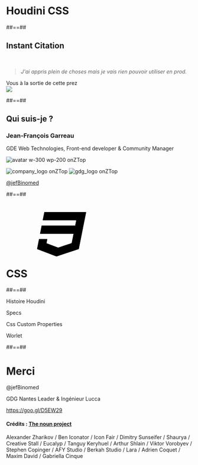 <!-- .slide: class="transition text-white" -->

<h1>
    Houdini CSS
</h1>



##==##

<!-- .slide: class="cadre" -->

## Instant Citation

<br>

<blockquote>
<cite>
  J'ai appris plein de choses mais je vais rien pouvoir utiliser en prod.
</cite>
</blockquote>

<div class="citation-author">Vous à la sortie de cette prez</div>
<img src="./assets/images/NOTSUREIF.png" class="citation-img"></img>

##==##

<!-- .slide: class="who-am-i" -->

## Qui suis-je ?

### Jean-François Garreau

<!-- .element: class="descjf" -->
GDE Web Technologies,  Front-end developer & Community Manager

![avatar w-300 wp-200 onZTop](assets/images/jf.png)


![company_logo onZTop](assets/images/lucca_logo.png)
![gdg_logo onZTop](assets/images/GDG-Logo-carre.png)

<!-- .element: class="twitter" -->
[@jefBinomed](https://twitter.com/jefBinomed)



##==##

<!-- .slide: class="transition text-white transparent" -->


<h1>
    <svg class="h-150 color-orange">
        <use xlink:href="#css" />
    </svg><br>CSS
</h1>


##==##

Histoire Houdini

Specs

Css Custom Properties

Worlet


##==##

<!-- .slide: class="transition" -->

# Merci

<p>@jefBinomed</p>

<p>GDG Nantes Leader & Ingénieur Lucca</p>

https://goo.gl/D5EW29

<div class="credits">
    <h4 >Crédits : <a href="https://thenounproject.com/" target="_blank">The noun project</a></h4>
    <p>Alexander Zharikov / Ben Iconator / Icon Fair / Dimitry Sunseifer / Shaurya / Creative Stall / Eucalyp / Tanguy Keryhuel / Arthur Shlain / Viktor Vorobyev / Stephen Copinger / AFY Studio / Berkah Studio / Lara / Adrien Coquet / Maxim David / Gabriella Cinque</p>
</div>


<div style="display:none">
    <!--css-->
    <svg id="css" xmlns="http://www.w3.org/2000/svg" xmlns:xlink="http://www.w3.org/1999/xlink" version="1.1" x="0px" y="0px" viewBox="0 0 639.791 722.79375" enable-background="new 0 0 639.791 578.235" xml:space="preserve"><g><path  d="M73.647,107.372c146.098,0,291.501,0,437.302,0c-4.601,23.353-9.092,46.146-13.646,69.259   c-146.09,0-291.685,0-437.566,0c-7.079,35.891-14.086,71.42-21.224,107.606c146.125,0,291.535,0,437.316,0   c-8.041,40.251-15.933,79.916-24.01,119.543c-0.3,1.47-2.174,3.246-3.691,3.752c-56.531,18.85-113.099,37.586-169.701,56.222   c-1.868,0.615-4.352,0.615-6.177-0.077c-48.869-18.547-97.681-37.242-146.539-55.819c-2.575-0.979-3.225-2.167-2.641-4.799   c1.55-6.987,2.855-14.029,4.231-21.054c1.838-9.384,3.652-18.772,5.468-28.116c-0.902-0.24-1.221-0.398-1.539-0.398   c-34.163-0.03-68.327-0.007-102.49-0.132c-3.336-0.012-3.622,1.804-4.107,4.279c-4.162,21.238-8.443,42.453-12.652,63.683   C7.976,441.536,4.013,461.76,0,482.139c1.46,0.655,2.63,1.249,3.848,1.715c81.773,31.304,163.543,62.615,245.364,93.794   c2.088,0.796,4.943,0.756,7.09,0.046c94.503-31.262,188.961-62.662,283.463-93.929c2.948-0.975,4.32-2.372,4.904-5.326   c9.295-47.034,18.653-94.055,28.019-141.075c20.554-103.187,41.123-206.371,61.677-309.557c1.834-9.208,3.598-18.43,5.426-27.806   C457.856,0,276.597,0,95.125,0C87.994,35.648,80.915,71.04,73.647,107.372z"/><path d="M73.647,107.372C80.915,71.04,87.994,35.648,95.125,0c181.472,0,362.73,0,544.665,0   c-1.828,9.376-3.591,18.598-5.426,27.806c-20.553,103.187-41.123,206.371-61.677,309.557   c-9.366,47.02-18.724,94.041-28.019,141.075c-0.584,2.954-1.956,4.351-4.904,5.326c-94.502,31.267-188.96,62.667-283.463,93.929   c-2.147,0.71-5.002,0.75-7.09-0.046c-81.821-31.179-163.591-62.49-245.364-93.794c-1.218-0.466-2.387-1.06-3.848-1.715   c4.013-20.379,7.976-40.603,11.983-60.818c4.208-21.229,8.49-42.444,12.652-63.683c0.485-2.475,0.771-4.291,4.107-4.279   c34.163,0.125,68.327,0.102,102.49,0.132c0.318,0,0.637,0.159,1.539,0.398c-1.816,9.344-3.629,18.732-5.468,28.116   c-1.376,7.025-2.681,14.067-4.231,21.054c-0.584,2.632,0.066,3.82,2.641,4.799c48.857,18.578,97.67,37.273,146.539,55.819   c1.825,0.693,4.309,0.692,6.177,0.077c56.602-18.636,113.171-37.372,169.701-56.222c1.517-0.506,3.391-2.281,3.691-3.752   c8.076-39.627,15.968-79.292,24.01-119.543c-145.781,0-291.191,0-437.316,0c7.137-36.186,14.145-71.715,21.224-107.606   c145.881,0,291.476,0,437.566,0c4.554-23.113,9.045-45.906,13.646-69.259C365.148,107.372,219.745,107.372,73.647,107.372z"/></g></svg>
    <!--magic-->
    <svg id="magic" xmlns="http://www.w3.org/2000/svg" xmlns:xlink="http://www.w3.org/1999/xlink" viewBox="0 0 100 125" version="1.1" x="0px" y="0px"><g stroke="none" stroke-width="1"  fill-rule="evenodd"><path d="M39.9318417,35.594191 C39.9946443,34.9364883 40.5847134,34.4533908 41.2451767,34.4533908 C42.2272449,34.4533908 43.0236656,33.6576602 43.0236656,32.675592 L43.0236656,32.621071 C43.0236656,31.8812417 43.6585938,31.2897923 44.412916,31.3615668 C45.0706187,31.4243695 45.5537162,32.0144386 45.5537162,32.6749019 L45.5537162,32.675592 C45.5537162,33.6576602 46.3494468,34.4533908 47.331515,34.4533908 C47.9926684,34.4533908 48.5820474,34.9364883 48.6448501,35.594191 C48.7173147,36.3485133 48.1258653,36.9834414 47.386036,36.9834414 L47.331515,36.9834414 C46.3494468,36.9834414 45.5537162,37.7798621 45.5537162,38.7619303 L45.5537162,38.8157612 C45.5537162,39.5555905 44.9187881,40.1470399 44.1644659,40.0745752 C43.5067631,40.0117726 43.0236656,39.4223936 43.0236656,38.7619303 C43.0236656,37.7798621 42.2272449,36.9834414 41.2451767,36.9834414 L41.1906557,36.9834414 C40.4515165,36.9834414 39.8600672,36.3485133 39.9318417,35.594191 L39.9318417,35.594191 Z M47.4978386,6.71393255 C47.5226836,6.44753879 47.7614718,6.25222937 48.0285557,6.25222937 C48.4253858,6.25222937 48.7476808,5.93062447 48.7476808,5.53379438 L48.7476808,5.51170992 C48.7476808,5.21218948 49.0044126,4.97340128 49.3094542,5.00238713 C49.5751578,5.02792229 49.7704672,5.26602034 49.7704672,5.53310424 L49.7704672,5.53379438 C49.7704672,5.93062447 50.0927623,6.25222937 50.4895924,6.25222937 C50.7566763,6.25222937 50.9954645,6.44753879 51.0203095,6.71393255 C51.0499855,7.01897411 50.8105071,7.27501578 50.5116768,7.27501578 L50.4895924,7.27501578 C50.0927623,7.27501578 49.7704672,7.59731083 49.7704672,7.99414092 L49.7704672,8.01622537 C49.7704672,8.31574582 49.5137354,8.55453401 49.2086939,8.52554816 C48.9429902,8.50001301 48.7476808,8.26122482 48.7476808,7.99414092 C48.7476808,7.59731083 48.4253858,7.27501578 48.0285557,7.27501578 L48.0064712,7.27501578 C47.7076409,7.27501578 47.4681626,7.01897411 47.4978386,6.71393255 L47.4978386,6.71393255 Z M57.088014,38.6128602 C57.112859,38.3471566 57.3516472,38.1518472 57.6187311,38.1518472 C58.0155612,38.1518472 58.3378563,37.8295521 58.3378563,37.4327221 L58.3378563,37.4106376 C58.3378563,37.1118073 58.5945881,36.872329 58.8996296,36.9013148 C59.1653333,36.92685 59.3606427,37.1656382 59.3606427,37.4327221 L59.3606427,37.4327221 C59.3606427,37.8295521 59.6829377,38.1518472 60.0797678,38.1518472 C60.3468517,38.1518472 60.5856399,38.3471566 60.6104849,38.6128602 C60.6401609,38.9179018 60.4006826,39.1746336 60.1018523,39.1746336 L60.0797678,39.1746336 C59.6829377,39.1746336 59.3606427,39.4962385 59.3606427,39.8937587 L59.3606427,39.9151531 C59.3606427,40.2146735 59.1039109,40.4534617 58.7988693,40.4244758 C58.5331657,40.3989407 58.3378563,40.1608426 58.3378563,39.8937587 C58.3378563,39.4962385 58.0155612,39.1746336 57.6187311,39.1746336 L57.5966467,39.1746336 C57.2978164,39.1746336 57.0590282,38.9179018 57.088014,38.6128602 L57.088014,38.6128602 Z M30.7605808,42.1408522 C30.7861159,41.8751486 31.0249041,41.6791491 31.291988,41.6791491 C31.6888181,41.6791491 32.0111131,41.3575441 32.0111131,40.9607141 L32.0111131,40.9386296 C32.0111131,40.6391092 32.2678449,40.400321 32.5728865,40.4293068 C32.8385901,40.454842 33.0338995,40.69294 33.0338995,40.9600239 L33.0338995,40.9607141 C33.0338995,41.3575441 33.3555045,41.6791491 33.7530247,41.6791491 C34.0201086,41.6791491 34.2582066,41.8751486 34.2837418,42.1408522 C34.3127276,42.4458938 34.0739394,42.7019355 33.7751091,42.7019355 L33.7530247,42.7019355 C33.3555045,42.7019355 33.0338995,43.0242305 33.0338995,43.4217507 L33.0338995,43.4431451 C33.0338995,43.7426655 32.7771677,43.9814537 32.4721262,43.9524678 C32.2064225,43.9269327 32.0111131,43.6888346 32.0111131,43.4217507 C32.0111131,43.0242305 31.6888181,42.7019355 31.291988,42.7019355 L31.2699035,42.7019355 C30.9710732,42.7019355 30.7315949,42.4458938 30.7605808,42.1408522 L30.7605808,42.1408522 Z M64.921785,26.2628178 C65.2620237,25.9225791 65.2620237,25.3711579 64.921785,25.0302291 L64.3896876,24.4988218 C64.1550403,24.2641745 64.1550403,23.8832176 64.3896876,23.6492604 C64.624335,23.414613 65.0052919,23.414613 65.2392491,23.6492604 L65.7713465,24.1806676 C66.1115851,24.5209063 66.6630064,24.5209063 67.0039352,24.1806676 L67.5353425,23.6492604 C67.7699898,23.414613 68.1509467,23.414613 68.3849039,23.6492604 C68.6195513,23.8832176 68.6195513,24.2641745 68.3849039,24.4988218 L67.8534967,25.0302291 C67.513258,25.3711579 67.513258,25.9225791 67.8534967,26.2628178 L68.3849039,26.7949152 C68.6195513,27.0288724 68.6195513,27.4098293 68.3849039,27.6444766 C68.1509467,27.879124 67.7699898,27.879124 67.5353425,27.6444766 L67.0039352,27.1123793 C66.6630064,26.7721406 66.1115851,26.7721406 65.7713465,27.1123793 L65.2392491,27.6444766 C65.0052919,27.879124 64.624335,27.879124 64.3896876,27.6444766 C64.1550403,27.4098293 64.1550403,27.0288724 64.3896876,26.7949152 L64.921785,26.2628178 Z M34.9676698,21.7713914 C35.0028669,21.5546876 35.206458,21.4056176 35.4252322,21.4056176 L36.1070898,21.4056176 C36.3741737,21.4056176 36.5908774,21.1889138 36.5908774,20.9218299 L36.5908774,20.2165076 C36.5908774,19.9494237 36.8289754,19.7375509 37.1050312,19.78241 C37.3210448,19.8176071 37.470805,20.020508 37.470805,20.2399723 L37.470805,20.9218299 C37.470805,21.1889138 37.6875087,21.4056176 37.9545926,21.4056176 L38.6364502,21.4056176 C38.8552244,21.4056176 39.0588155,21.5546876 39.0940126,21.7713914 C39.1388716,22.0474471 38.9269989,22.2855451 38.659915,22.2855451 L37.9545926,22.2855451 C37.6875087,22.2855451 37.470805,22.5022489 37.470805,22.7693328 L37.470805,23.4746551 C37.470805,23.741739 37.2327069,23.9529216 36.9566512,23.9080626 C36.7406376,23.8735556 36.5908774,23.6699645 36.5908774,23.4505002 L36.5908774,22.7693328 C36.5908774,22.5022489 36.3741737,22.2855451 36.1070898,22.2855451 L35.4017674,22.2855451 C35.1346835,22.2855451 34.9228108,22.0474471 34.9676698,21.7713914 L34.9676698,21.7713914 Z M51.3046469,21.6319832 L51.3329426,21.6036875 C51.7249417,21.2116884 52.3743627,21.234463 52.7353056,21.6720113 C53.0506992,22.0536583 52.9941078,22.6223331 52.6448973,22.9722337 C52.1238422,23.4925987 52.1238422,24.3359489 52.6448973,24.856314 C52.9941078,25.2062146 53.0506992,25.7748893 52.7353056,26.1565364 C52.3743627,26.5940847 51.7249417,26.6175494 51.3329426,26.2248601 L51.3046469,26.1965644 C50.7842818,25.6761994 49.9409316,25.6761994 49.4205666,26.1965644 L49.3915808,26.2248601 C48.9995817,26.6175494 48.3501606,26.5940847 47.9885276,26.1565364 C47.6738241,25.7748893 47.7304155,25.2062146 48.0803161,24.856314 C48.599991,24.3359489 48.599991,23.4925987 48.0803161,22.9722337 L48.0513303,22.9432479 C47.6600213,22.5519389 47.6821058,21.9018277 48.1203442,21.5408849 C48.5019912,21.2254912 49.070666,21.2827728 49.4198765,21.6319832 L49.4205666,21.6319832 C49.9409316,22.1523483 50.7842818,22.1523483 51.3046469,21.6319832 L51.3046469,21.6319832 Z M35.1250216,51.5039719 C35.1250216,50.9325365 35.5887952,50.4687629 36.1602305,50.4687629 C36.7130321,50.4687629 37.1643831,50.9014803 37.1940591,51.4466903 C37.3100025,51.6447603 37.6681848,51.8773372 38.243761,52.1175057 C39.8717995,51.1416487 44.3259585,50.4404672 49.5792987,50.4404672 C55.0962721,50.4404672 59.7319376,51.2134232 61.1384415,52.2658856 C61.9417636,51.9746468 62.4359033,51.6847883 62.5753114,51.4466903 C62.6049874,50.9014803 63.0563385,50.4687629 63.6091401,50.4687629 C64.1805754,50.4687629 64.644349,50.9325365 64.644349,51.5039719 C64.644349,55.721413 50.4875219,55.7697227 49.8850304,55.7697227 C49.2825388,55.7697227 35.1250216,55.721413 35.1250216,51.5039719 L35.1250216,51.5039719 Z M33.5225182,89.3774353 L35.9076395,66.4047691 C37.4059319,66.7077402 39.0236184,66.9603312 40.7434454,67.1549505 C43.5461011,67.4737948 46.5192211,67.6352874 49.5799888,67.6352874 C54.5137945,67.6352874 59.3061217,67.1970489 63.2509578,66.4013184 L65.6367693,89.3774353 C65.5242766,90.6058832 59.8658246,92.9295822 49.5799888,92.9295822 C39.2934628,92.9295822 33.6350109,90.6058832 33.5225182,89.3774353 L33.5225182,89.3774353 Z M28.0704178,52.9850107 C28.0704178,50.5246642 36.2533993,47.0932917 49.5799888,47.0932917 C62.9058882,47.0932917 71.0888696,50.5246642 71.0888696,52.9850107 C71.0888696,55.4446671 62.9058882,58.8760396 49.5799888,58.8760396 C36.2533993,58.8760396 28.0704178,55.4446671 28.0704178,52.9850107 L28.0704178,52.9850107 Z M67.7092576,89.3401678 L64.584997,59.2052361 C69.6278448,57.8656757 73.1592875,55.7717932 73.1592875,52.9850107 C73.1592875,47.8137971 61.0100756,45.0228739 49.5799888,45.0228739 C38.1485218,45.0228739 26,47.8137971 26,52.9850107 C26,55.7717932 29.5307526,57.8656757 34.5736003,59.2052361 L31.455551,89.2338863 L31.4500299,89.3401678 C31.4500299,93.2291026 40.8476565,95 49.5799888,95 C58.311631,95 67.7092576,93.2291026 67.7092576,89.3401678 L67.7092576,89.3401678 Z"/></g></svg>
    <!-- html imports -->
    <svg id="html-imports" xmlns="http://www.w3.org/2000/svg" viewBox="0 0 47.333 40.667">
        <path d="M12.095 15.312h4.678l5.026 5.015-5.026 5.028h-5.166l4.774-5.036zM12.377 8.147v6.054h3.817v-2.302h15.781v16.89h-15.848v-2.059h-3.75v5.789h23.349v-24.372h-23.349"/>
    </svg>
    <!-- cutom elements -->
    <svg id="custom-elements" xmlns="http://www.w3.org/2000/svg" viewBox="0 0 47.333 40.667">
        <path d="M17.31 28.024l-12.055-5.857v-3.681l12.055-5.856v4.406l-7.78 3.303 7.78 3.305v4.38zM24.122 10.931h3.56l-4.567 18.805h-3.535l4.542-18.805zM30.023 23.644l7.781-3.305-7.781-3.304v-4.405l12.055 5.856v3.681l-12.055 5.856v-4.379z"/>
    </svg>
    <!-- shadow dom -->
    <svg id="shadow-dom" xmlns="http://www.w3.org/2000/svg" viewBox="0 0 47.333 40.667">
        <path d="M36.781 26.465l-7.065-1.819 3.317-5.246h-4.494v-2.569h4.494l-5.137-4.282-.855-5.566-3.374.642-3.372-.642-.857 5.566-5.138 4.282h4.496v2.569h-4.496l3.32 5.246-7.066 1.819-3.319 7.219h32.864z"/>
    </svg>
    <!-- webcomponents -->
    <svg id="webcomponents_logo" xmlns="http://www.w3.org/2000/svg" viewBox="0 0 47.333 40.667">
        <path d="M40.331 16.802l.961 3.307-7.361 2.08s0 4.427-3.572 6.186c-3.572 1.761-6.347.269-6.347.269l-.445-1.279 5.3-1.441 1.174-4.535-3.416-3.358-4.906 1.484-.426-1.165s2.293-5.067 9.067-2.187c0 0 2.135 1.333 2.613 2.506l7.358-1.867zM41.292 16.553l1.173-.337.944 3.379-1.229.37zM41.706 16.405l.759-.189.944 3.379-1.229.37-.32-1.13.49-.191zM39.518 17.01l.812-.207.961 3.307-7.361 2.08s-.078 3.864-2.639 5.612c-2.559 1.748-5.441 1.694-7.28.844l-.205-.591s5.007 1.177 7.485-2.585c1.494-2.48 1.467-4.266 1.467-4.266l7.389-1.999-.629-2.195zM21.29 18.349l4.322-1.254 1.012.935-4.908 1.484zM6.058 20.695l.868 3.333 7.386-1.978s2.267 3.802 6.238 3.485c3.972-.317 5.589-3.016 5.589-3.016l-.273-1.33-5.288 1.476-3.328-3.295 1.214-4.635 4.975-1.233-.23-1.22s-4.562-3.181-8.909 2.76c0 0-1.15 2.238-.962 3.492l-7.28 2.161zM5.105 20.972l-1.18.311.917 3.384 1.246-.308zM4.674 21.055l-.749.228.917 3.384 1.246-.308-.301-1.137-.521.085zM6.863 20.457l-.805.238.868 3.333 7.386-1.978s2.047 3.276 5.142 3.468c3.093.192 5.541-1.325 6.685-3l-.123-.613s-3.701 3.572-7.755 1.611c-2.553-1.367-3.442-2.917-3.442-2.917l-7.373 2.062-.583-2.204zM23.21 12.281l-4.353 1.134-.393 1.319 4.976-1.233z"/>
    </svg>
    <!-- browser -->
    <svg id="browser" xmlns="http://www.w3.org/2000/svg" xmlns:xlink="http://www.w3.org/1999/xlink" version="1.1" x="0px" y="0px" viewBox="0 0 512 640" enable-background="new 0 0 512 512" xml:space="preserve"><g><path d="M2,2v65.5v16.4v262.2h82.4C88.7,437.2,163.9,510,256,510s167.3-72.8,171.6-163.9H510V83.9V67.5V2H2z M256,493.6   c-21.7,0-44.6-29.5-56.7-78.2c17.7,2.9,36.7,4.5,56.7,4.5s39-1.6,56.7-4.5C300.6,464.1,277.7,493.6,256,493.6z M256,403.5   c-22,0-42.2-1.9-60.3-5.2c-3.3-18.1-5.2-38.3-5.2-60.3s1.9-42.2,5.2-60.3c18.1-3.3,38.3-5.2,60.3-5.2s42.2,1.9,60.3,5.2   c3.3,18.1,5.2,38.3,5.2,60.3s-1.9,42.2-5.2,60.3C298.2,401.5,278,403.5,256,403.5z M178.5,394.6c-48.7-12.1-78.2-34.9-78.2-56.7   c0-21.7,29.5-44.6,78.2-56.7c-2.9,17.7-4.5,36.7-4.5,56.7C174.1,357.9,175.7,376.9,178.5,394.6z M333.5,281.2   c48.7,12.1,78.2,34.9,78.2,56.7c0,21.7-29.5,44.6-78.2,56.7c2.9-17.7,4.5-36.7,4.5-56.7C337.9,318,336.3,298.9,333.5,281.2z    M330.1,263.8c-7.2-32.3-18.9-58.8-33.6-76c53.3,14.4,95.2,56.3,109.6,109.6C388.9,282.7,362.4,271,330.1,263.8z M312.7,260.5   C295,257.6,276,256,256,256s-39,1.6-56.7,4.5c12.1-48.7,34.9-78.2,56.7-78.2S300.6,211.8,312.7,260.5z M181.9,263.8   c-32.3,7.2-58.8,18.9-76,33.6c14.4-53.3,56.3-95.2,109.6-109.6C200.8,205,189.1,231.5,181.9,263.8z M105.9,378.4   c17.2,14.7,43.8,26.4,76,33.6c7.2,32.3,18.9,58.8,33.6,76C162.2,473.7,120.3,431.7,105.9,378.4z M296.5,488.1   c14.7-17.2,26.4-43.8,33.6-76c32.3-7.2,58.8-18.9,76-33.6C391.7,431.7,349.8,473.7,296.5,488.1z M493.6,329.7h-66   c-4.3-91.1-79.5-163.9-171.6-163.9S88.7,238.7,84.4,329.7h-66V83.9h475.2V329.7z M18.4,67.5V18.4h475.2v49.2H18.4z"/><rect x="34.8" y="34.8" width="16.4" height="16.4"/><rect x="67.5" y="34.8" width="16.4" height="16.4"/><rect x="100.3" y="34.8" width="16.4" height="16.4"/><rect x="288.8" y="34.8" width="188.5" height="16.4"/></g></svg>
   <!-- template 2 -->
    <svg xmlns:dc="http://purl.org/dc/elements/1.1/" xmlns:cc="http://creativecommons.org/ns#" xmlns:rdf="http://www.w3.org/1999/02/22-rdf-syntax-ns#" xmlns:svg="http://www.w3.org/2000/svg" xmlns="http://www.w3.org/2000/svg" id="template_2" xml:space="preserve" enable-background="new 0 0 100 100" viewBox="0 0 100 125" y="0px" x="0px" version="1.1">
    <metadata id="metadata4956"><rdf:RDF><cc:Work rdf:about=""><dc:format>image/svg+xml</dc:format><dc:type rdf:resource="http://purl.org/dc/dcmitype/StillImage"  /><dc:title></dc:title></cc:Work></rdf:RDF></metadata><defs id="defs4954" /><g transform="translate(-135.07109,1.1848341)" id="g4800"><g id="g4760"><path id="path4758" d="m 211.229,4.937 c 10.265,0 18.616,8.351 18.616,18.616 v 52.894 c 0,10.265 -8.351,18.616 -18.616,18.616 h -52.894 c -10.265,0 -18.616,-8.351 -18.616,-18.616 V 23.553 c 0,-10.265 8.351,-18.616 18.616,-18.616 h 52.894 m 0,-3 h -52.894 c -11.938,0 -21.616,9.678 -21.616,21.616 v 52.894 c 0,11.938 9.678,21.616 21.616,21.616 h 52.894 c 11.938,0 21.616,-9.678 21.616,-21.616 V 23.553 c 0,-11.938 -9.678,-21.616 -21.616,-21.616 z" /></g><line style="fill:none;stroke-width:0.25;stroke-miterlimit:10" id="line4762" y2="1.25" x2="233.532" y1="98.75" x1="136.032" stroke-miterlimit="10" /><line style="fill:none;stroke-width:0.25;stroke-miterlimit:10" id="line4764" y2="98.75" x2="233.532" y1="1.25" x1="136.032" stroke-miterlimit="10" /><g id="g4772"><line style="fill:none;stroke-width:0.25;stroke-miterlimit:10" id="line4766" y2="67.75" x2="231.923" y1="67.75" x1="137.64101" stroke-miterlimit="10" /><line style="fill:none;stroke-width:0.25;stroke-miterlimit:10" id="line4768" y2="50" x2="231.923" y1="50" x1="137.64101" stroke-miterlimit="10" /><line style="fill:none;stroke-width:0.25;stroke-miterlimit:10" id="line4770" y2="32.25" x2="231.923" y1="32.25" x1="137.64101" stroke-miterlimit="10" /></g><g id="g4780"><line style="fill:none;stroke-width:0.25;stroke-miterlimit:10" id="line4774" y2="2.859" x2="202.532" y1="97.140999" x1="202.532" stroke-miterlimit="10" /><line style="fill:none;stroke-width:0.25;stroke-miterlimit:10" id="line4776" y2="2.859" x2="184.782" y1="97.140999" x1="184.782" stroke-miterlimit="10" /><line style="fill:none;stroke-width:0.25;stroke-miterlimit:10" id="line4778" y2="2.859" x2="167.032" y1="97.140999" x1="167.032" stroke-miterlimit="10" /></g><g id="g4786"><line style="fill:none;stroke-width:0.25;stroke-miterlimit:10" id="line4782" y2="1.937" x2="226.532" y1="98.063004" x1="226.532" stroke-miterlimit="10" /><line style="fill:none;stroke-width:0.25;stroke-miterlimit:10" id="line4784" y2="1.937" x2="143.032" y1="98.063004" x1="143.032" stroke-miterlimit="10" /></g><g id="g4792"><line style="fill:none;stroke-width:0.25;stroke-miterlimit:10" id="line4788" y2="8.25" x2="136.71899" y1="8.25" x1="232.845" stroke-miterlimit="10" /><line style="fill:none;stroke-width:0.25;stroke-miterlimit:10" id="line4790" y2="91.75" x2="136.71899" y1="91.75" x1="232.845" stroke-miterlimit="10" /></g><circle style="fill:none;stroke-width:0.25;stroke-miterlimit:10" id="circle4794" r="41.700001" cy="50" cx="184.782" stroke-miterlimit="10" /><circle style="fill:none;stroke-width:0.25;stroke-miterlimit:10" id="circle4796" r="25.162001" cy="50" cx="184.782" stroke-miterlimit="10" /><circle style="fill:none;stroke-width:0.25;stroke-miterlimit:10" id="circle4798" r="17.75" cy="50" cx="184.782" stroke-miterlimit="10" /></g></svg>
    <!-- Import -->
    <svg id="import" xmlns="http://www.w3.org/2000/svg" data-name="Layer 1" viewBox="0 0 100 125" x="0px" y="0px"><title>67 all</title><path d="M93,74V53a3,3,0,1,0-6,0V74a9,9,0,0,1-9,9H22a9,9,0,0,1-9-9V53a3,3,0,0,0-6,0V74A15,15,0,0,0,22,89H78A15,15,0,0,0,93,74Z"/><path d="M50,7a3,3,0,0,0-3,3V29H37.17l13,13,13-13H53V10A3,3,0,0,0,50,7Z"/><path d="M94.35,40a3,3,0,0,0-3-3H74.65A8.66,8.66,0,0,0,66,45.65V58H56L69,71,82,58H72V45.65A2.65,2.65,0,0,1,74.65,43h16.7A3,3,0,0,0,94.35,40Z"/><path d="M6,40a3,3,0,0,0,3,3H26.7a2.65,2.65,0,0,1,2.65,2.65V58h-10l13,13,13-13h-10V45.65A8.66,8.66,0,0,0,26.7,37H9A3,3,0,0,0,6,40Z"/></svg>
    <!-- Process -->
    <svg id="process" xmlns="http://www.w3.org/2000/svg" xmlns:xlink="http://www.w3.org/1999/xlink" version="1.1" x="0px" y="0px" viewBox="0 0 65 81.25" enable-background="new 0 0 65 65" xml:space="preserve"><g><path d="M61.7,50.6V16.4c0-2.1-1.7-3.7-3.8-3.7H44.9c-3.2-3.1-7.4-5-12.1-5.1c-4.9-0.1-9.6,1.8-13,5.1H7c-2.1,0-3.8,1.7-3.8,3.7   v34.3h-3.5v3l2.8,3.9h60l2.8-3.9v-3H61.7z M4.8,16.4c0-1.2,1-2.2,2.3-2.2h11.4c-1.4,1.7-2.6,3.7-3.3,5.9l1.4,0.5   c2.2-7,8.9-11.7,16.2-11.5c7.4,0.2,13.8,5.4,15.6,12.5l-4.6,0l5.5,7.2l5.5-7.2l-4.9,0c-0.6-2.8-1.9-5.3-3.7-7.4H58   c1.2,0,2.3,1,2.3,2.2v34.3H4.8V16.4z M51.8,23l-2.5,3.3L46.8,23L51.8,23z M63.7,53.1l-2,2.8H3.3l-2-2.8v-1h62.5V53.1z"/><path d="M23,28.2c0.2,0.8,0.5,1.5,0.9,2.2l-1.3,2l2.9,2.9l2-1.4c0.7,0.4,1.4,0.7,2.2,0.9l0.4,2.3l4.1,0l0.4-2.3   c0.8-0.2,1.5-0.5,2.2-0.9l2,1.3l2.9-2.9l-1.4-2c0.4-0.7,0.7-1.4,0.9-2.2l2.3-0.4l0-4.1l-2.3-0.4c-0.2-0.8-0.5-1.5-0.9-2.2l1.3-2   l-2.9-2.9l-2,1.4c-0.7-0.4-1.4-0.7-2.2-0.9l-0.4-2.3l-4.1,0l-0.4,2.3c-0.8,0.2-1.5,0.5-2.2,0.9l-2-1.3L22.5,19l1.4,2   c-0.4,0.7-0.7,1.4-0.9,2.2l-2.3,0.4l0,4.1L23,28.2z M24.3,24.5l0.1-0.5c0.2-0.9,0.6-1.8,1.1-2.6l0.3-0.4l-1.2-1.7l1.1-1.1l1.8,1.2   l0.4-0.3c0.8-0.5,1.7-0.9,2.6-1.1l0.5-0.1l0.4-2.1l1.6,0l0.4,2.1l0.5,0.1c0.9,0.2,1.8,0.6,2.6,1.1l0.4,0.3l1.7-1.2l1.1,1.1   l-1.2,1.8l0.3,0.4c0.5,0.8,0.9,1.7,1.1,2.6l0.1,0.5l2.1,0.4l0,1.6L40,26.8l-0.1,0.5c-0.2,1-0.6,1.8-1.1,2.6l-0.3,0.4l1.2,1.7   l-1.1,1.1L36.9,32l-0.4,0.3c-0.8,0.5-1.7,0.9-2.6,1.1l-0.5,0.1L33,35.6l-1.6,0L31,33.5l-0.5-0.1c-0.9-0.2-1.8-0.6-2.6-1.1L27.4,32   l-1.7,1.2l-1.1-1.1l1.2-1.8L25.5,30c-0.5-0.8-0.9-1.7-1.1-2.6l-0.1-0.5l-2.1-0.4l0-1.6L24.3,24.5z"/><path d="M32.1,30.8L32.1,30.8c2.9,0,5.2-2.4,5.2-5.2c0-2.8-2.3-5.2-5.2-5.2c-2.9,0-5.2,2.4-5.2,5.2C27,28.5,29.3,30.8,32.1,30.8z    M32.1,22c2,0,3.7,1.6,3.7,3.7c0,2-1.6,3.7-3.7,3.7l0,0.8v-0.8c-2,0-3.7-1.6-3.7-3.7C28.4,23.6,30.1,22,32.1,22z"/><path d="M32.2,42.2c-7.4-0.2-13.8-5.4-15.6-12.5l4.6,0l-5.5-7.2l-5.5,7.2l4.9,0c1.8,7.9,8.9,13.8,17.1,14c0.2,0,0.3,0,0.5,0   c7.8,0,14.8-5.1,17.2-12.5l-1.4-0.5C46.2,37.6,39.6,42.4,32.2,42.2z M15.7,24.9l2.5,3.2l-5,0L15.7,24.9z"/></g></svg>
    <!-- paint -->
    <svg id="paint" xmlns="http://www.w3.org/2000/svg" xmlns:xlink="http://www.w3.org/1999/xlink" version="1.1" x="0px" y="0px" viewBox="0 0 64 80" style="enable-background:new 0 0 64 64;" xml:space="preserve"><g><path d="M37,10H5v8h32V10z M35,16H7v-4h28V16z"/><path d="M29,38c2.757,0,5-2.243,5-5s-2.243-5-5-5s-5,2.243-5,5S26.243,38,29,38z M29,30c1.654,0,3,1.346,3,3s-1.346,3-3,3   s-3-1.346-3-3S27.346,30,29,30z"/><path d="M34,45c0-2.757-2.243-5-5-5s-5,2.243-5,5s2.243,5,5,5S34,47.757,34,45z M29,48c-1.654,0-3-1.346-3-3s1.346-3,3-3   s3,1.346,3,3S30.654,48,29,48z"/><path d="M37,49c-2.757,0-5,2.243-5,5s2.243,5,5,5s5-2.243,5-5S39.757,49,37,49z M37,57c-1.654,0-3-1.346-3-3s1.346-3,3-3   s3,1.346,3,3S38.654,57,37,57z"/><path d="M55.512,37.422l1.467-15.158C56.992,22.119,57,21.976,57,21.831V19.5c0-1.431-0.684-2.693-1.728-3.518   C56.291,15.201,57,13.927,57,12c0-1.156-0.257-2.192-0.765-3.08C55.416,7.485,55,6.05,55,4.652V1.382l-1.447,0.724   C53.285,2.239,47,5.446,47,11c0,2.394,1.085,4.193,2.499,5.171C48.586,16.995,48,18.175,48,19.5v2.388   c0,0.096,0.003,0.192,0.009,0.289l0.855,13.255c-1.122-0.735-1.908-1.955-2.074-3.354c-0.011-0.099-0.023-0.181-0.037-0.26   c-0.703-3.756-2.83-6.94-5.753-9.056V6c0-2.757-2.243-5-5-5H6C3.243,1,1,3.243,1,6v44c0,2.757,2.243,5,5,5h14.604   c3.009,4.795,8.329,8,14.396,8h14.5C56.944,63,63,56.944,63,49.5C63,44.385,60.035,39.683,55.512,37.422z M49,11   c0-2.869,2.387-5.054,4.001-6.202c0.027,1.702,0.531,3.422,1.498,5.114C54.831,10.494,55,11.196,55,12c0,2.479-1.632,3-3,3   C50.558,15,49,13.471,49,11z M52.093,51.991C52.062,51.992,52.032,52,52,52c-0.021,0-0.041-0.006-0.063-0.006L50.066,23H53v-2h-3   v-1.5c0-1.379,1.121-2.5,2.5-2.5s2.5,1.121,2.5,2.5v2.331c0,0.08-0.004,0.161-0.012,0.24L52.093,51.991z M54.543,47.438   C54.832,47.9,55,48.432,55,49c0,0.785-0.31,1.495-0.805,2.03L54.543,47.438z M49.625,47.221l0.251,3.895   C49.335,50.573,49,49.825,49,49C49,48.338,49.237,47.729,49.625,47.221z M6,3h30c1.654,0,3,1.346,3,3H3C3,4.346,4.346,3,6,3z M6,53   c-1.654,0-3-1.346-3-3v-3h15.051c0.04,0.678,0.114,1.346,0.231,2H15v2h3.753c0.212,0.688,0.479,1.352,0.773,2H6z M18,36H7v-4   h11.231C18.089,32.814,18,33.646,18,34.5V36z M18.724,30H5v8h13v7H3V8h36v13.55c-0.642-0.323-1.31-0.597-2-0.822V20H5v8h14.557   C19.233,28.642,18.951,29.308,18.724,30z M25.188,22c-1.732,1.018-3.232,2.381-4.409,4H7v-4H25.188z M49.5,61H35   c-8.271,0-15-6.729-15-15V34.5C20,27.607,25.607,22,32.5,22c6.015,0,11.183,4.283,12.284,10.172l0.02,0.138   c0.294,2.477,1.95,4.562,4.209,5.423l0.45,6.981C47.944,45.615,47,47.253,47,49c0,2.757,2.243,5,5,5s5-2.243,5-5   c0-1.646-0.843-3.188-2.21-4.116l0.513-5.305C58.77,41.62,61,45.405,61,49.5C61,55.841,55.841,61,49.5,61z"/></g></svg>
    <!-- brace -->
    <svg id="brace" xmlns="http://www.w3.org/2000/svg" viewBox="0 0 48.16 90.5875" x="0px" y="0px"><title>accolade</title><g data-name="Calque 2"><g><path d="M11,1l-.42.31A9.07,9.07,0,0,0,8.48,3.86l-.14.27a10.06,10.06,0,0,0-.86,3.31c-.07.8-.16,1.71-.16,2.73V25.25a9.27,9.27,0,0,1-.55,3.48,7.53,7.53,0,0,1-1.34,2.21l-.11.11a5.79,5.79,0,0,1-1.19,1l-.23.05C0,33.06-.09,35.58,0,36.62c.15,1.32.92,3,3.8,3.52l.33.06a3.33,3.33,0,0,1,1.18.91l.21.22a6.12,6.12,0,0,1,1.2,2.12,10.48,10.48,0,0,1,.58,3.83V62.21c0,1,.08,2,.16,2.81a10.21,10.21,0,0,0,.86,3.24l.14.28a9.05,9.05,0,0,0,2.06,2.52l.42.31A7.53,7.53,0,0,0,15,72.47h4.62v-7H14.81l-.14-.2a3.12,3.12,0,0,1-.22-.87c-.06-.68-.13-1.46-.13-2.17V47.29a16.92,16.92,0,0,0-1.1-6.49,12.31,12.31,0,0,0-2.83-4.51l-.19-.2.23-.25a14.51,14.51,0,0,0,2.76-4.33,16.13,16.13,0,0,0,1.13-6.26V10.18c0-.7.06-1.38.13-2.12a3.09,3.09,0,0,1,.21-.92L14.76,7h4.88V0H15A7.45,7.45,0,0,0,11,1Z"/><path d="M44.25,32.15,44,32.09a5.73,5.73,0,0,1-1.19-1l-.11-.11a7.28,7.28,0,0,1-1.31-2.15,9.28,9.28,0,0,1-.58-3.55V10.18c0-1-.08-1.93-.15-2.71a10.16,10.16,0,0,0-.86-3.33l-.14-.28a9.07,9.07,0,0,0-2.06-2.52L37.2,1a7.45,7.45,0,0,0-4.06-1H28.52V7H33.4l.09.13a3.2,3.2,0,0,1,.22,1c.07.72.13,1.4.13,2.1V25.25A16.16,16.16,0,0,0,35,31.58a14.4,14.4,0,0,0,2.73,4.26l.23.25-.19.2A12.23,12.23,0,0,0,35,40.74a17,17,0,0,0-1.13,6.55V62.21c0,.71-.06,1.46-.13,2.17a3.14,3.14,0,0,1-.22.88l-.14.2H28.52v7h4.62a7.53,7.53,0,0,0,4.06-1.1l.42-.31a9.05,9.05,0,0,0,2.07-2.52l.14-.28A10.25,10.25,0,0,0,40.68,65c.08-.83.16-1.81.16-2.81V47.29a10.49,10.49,0,0,1,.6-3.89,6,6,0,0,1,1.18-2.06l.21-.22A3.44,3.44,0,0,1,44,40.21l.32-.06c2.87-.53,3.65-2.2,3.8-3.52C48.25,35.58,48.11,33.05,44.25,32.15Z"/></g></g></svg>
    <!-- gyroscope -->
    <svg id="gyroscope" xmlns="http://www.w3.org/2000/svg" xmlns:xlink="http://www.w3.org/1999/xlink" version="1.1" x="0px" y="0px" viewBox="0 0 100 125" enable-background="new 0 0 100 100" xml:space="preserve"><path fill="none" d="M57.805,76.256c1.951-0.58,3.319-2.639,4.076-5.706c-2.489,2.026-5.06,3.778-7.65,5.245  C55.489,76.396,56.699,76.585,57.805,76.256z"/><path fill="none" d="M50,10c-22.056,0-40,17.944-40,40c0,22.056,17.944,40,40,40c22.056,0,40-17.944,40-40  C90,27.944,72.056,10,50,10z M66.438,66.438c-0.462,0.462-0.929,0.913-1.399,1.354c-0.43,6.7-2.49,11.449-6.033,12.503  c-2.411,0.717-5.184-0.376-7.977-2.84c-10.785,5.1-21.463,5.144-27.546-0.939c-9.064-9.063-4.542-28.333,10.079-42.954  c0.458-0.458,0.928-0.887,1.395-1.324c0.425-6.718,2.489-11.478,6.038-12.532c3.658-1.087,8.143,1.982,12.272,7.698  c3.445,4.77,6.642,11.382,8.9,18.979c1.479,4.975,2.388,9.815,2.763,14.215c-0.672,0.758-1.372,1.502-2.101,2.23  c-0.086,0.086-0.177,0.167-0.264,0.253c-0.098-4.693-0.979-10.243-2.694-16.016c-2.235-7.52-5.449-13.951-8.785-18.174  c-0.761-0.963-1.527-1.81-2.291-2.53c-3.085,1.49-6.176,3.448-9.133,5.86c0.282-2.28,0.811-3.972,1.473-5.067  c1.538-1.092,3.098-2.066,4.664-2.948c-1.271-0.614-2.49-0.794-3.604-0.463c-1.953,0.58-3.323,2.64-4.079,5.709  c0.003-0.003,0.007-0.006,0.011-0.009c-0.339,1.368-0.556,2.936-0.647,4.667c-0.002,0.002-0.004,0.004-0.006,0.006  c-0.067,1.273-0.066,2.633,0.003,4.063c0.216,4.413,1.086,9.491,2.65,14.755c2.418,8.135,5.981,15.002,9.605,19.17  c-0.856,0.397-1.712,0.765-2.566,1.085c-3.61-4.808-6.982-11.656-9.335-19.573c-1.434-4.825-2.333-9.523-2.728-13.816  c-0.1-1.089-0.16-2.145-0.196-3.176c-11.994,12.557-15.568,28.678-7.891,36.357c4.817,4.817,12.961,5.199,21.461,1.856  c-0.001-0.001-0.003-0.003-0.004-0.004c0.884-0.348,1.771-0.729,2.659-1.156c3.903-1.878,7.815-4.52,11.456-7.859  c0.557-0.51,1.109-1.031,1.652-1.574c0.291-0.291,0.572-0.586,0.854-0.882c11.988-12.554,15.558-28.669,7.883-36.343  c-4.44-4.439-11.704-5.112-19.47-2.575c-0.846-1.041-1.695-1.97-2.544-2.783c10.09-4.196,19.843-3.885,25.549,1.822  C85.581,32.547,81.06,51.817,66.438,66.438z M57.5,50c0,4.143-3.357,7.5-7.5,7.5c-4.142,0-7.5-3.357-7.5-7.5  c0-4.142,3.358-7.5,7.5-7.5C54.143,42.5,57.5,45.858,57.5,50z"/><path d="M88.721,14.814C89.132,14.923,89.555,15,90,15c2.762,0,5-2.238,5-5s-2.238-5-5-5s-5,2.238-5,5  c0,0.445,0.077,0.868,0.186,1.279l-5.188,5.187C72.037,9.339,61.526,5,50,5C25.147,5,5,25.147,5,50  c0,11.526,4.339,22.037,11.466,29.998l-5.187,5.188C10.868,85.077,10.445,85,10,85c-2.761,0-5,2.238-5,5s2.239,5,5,5s5-2.238,5-5  c0-0.445-0.077-0.868-0.186-1.279l5.187-5.188C27.963,90.661,38.473,95,50,95c24.853,0,45-20.147,45-45  c0-11.527-4.339-22.037-11.467-29.999L88.721,14.814z M50,90c-22.056,0-40-17.944-40-40c0-22.056,17.944-40,40-40  c22.056,0,40,17.944,40,40C90,72.056,72.056,90,50,90z"/><path d="M50.967,21.661c0.849,0.813,1.699,1.742,2.544,2.783c7.766-2.537,15.029-1.864,19.47,2.575  c7.675,7.674,4.105,23.79-7.883,36.343c-0.282,0.296-0.563,0.591-0.854,0.882c-0.543,0.543-1.096,1.064-1.652,1.574  c-3.641,3.34-7.553,5.981-11.456,7.859c-0.888,0.427-1.775,0.809-2.659,1.156c0.001,0.001,0.002,0.003,0.004,0.004  c-8.5,3.343-16.645,2.961-21.461-1.856c-7.677-7.679-4.103-23.8,7.891-36.357c0.036,1.032,0.096,2.087,0.196,3.176  c0.395,4.293,1.293,8.991,2.728,13.816c2.353,7.917,5.725,14.766,9.335,19.573c0.854-0.32,1.709-0.688,2.566-1.085  c-3.624-4.168-7.187-11.035-9.605-19.17c-1.564-5.264-2.434-10.342-2.65-14.755c-0.07-1.431-0.07-2.79-0.003-4.063  c0.002-0.002,0.004-0.004,0.006-0.006c0.091-1.73,0.308-3.298,0.647-4.667c-0.003,0.003-0.007,0.006-0.011,0.009  c0.756-3.069,2.126-5.129,4.079-5.709c1.114-0.331,2.333-0.151,3.604,0.463c-1.566,0.882-3.126,1.856-4.664,2.948  c-0.662,1.095-1.191,2.787-1.473,5.067c2.957-2.413,6.047-4.371,9.133-5.86c0.763,0.72,1.53,1.567,2.291,2.53  c3.336,4.223,6.55,10.654,8.785,18.174c1.716,5.773,2.597,11.323,2.694,16.016c0.087-0.086,0.178-0.167,0.264-0.253  c0.729-0.729,1.429-1.473,2.101-2.23c-0.375-4.4-1.283-9.24-2.763-14.215c-2.259-7.598-5.455-14.209-8.9-18.979  c-4.129-5.716-8.614-8.785-12.272-7.698c-3.549,1.055-5.613,5.814-6.038,12.532c-0.467,0.437-0.937,0.866-1.395,1.324  C18.941,48.184,14.419,67.453,23.483,76.517c6.083,6.083,16.761,6.039,27.546,0.939c2.793,2.464,5.565,3.557,7.977,2.84  c3.543-1.054,5.604-5.803,6.033-12.503c0.471-0.441,0.938-0.893,1.399-1.354C81.06,51.817,85.581,32.547,76.517,23.483  C70.811,17.776,61.058,17.465,50.967,21.661z M57.805,76.256c-1.105,0.329-2.315,0.141-3.574-0.461  c2.591-1.467,5.161-3.219,7.65-5.245C61.124,73.617,59.756,75.676,57.805,76.256z"/><circle cx="50" cy="50" r="7.5"/></svg>
    <!-- Bluetooth -->
    <svg id="bluetooth" xmlns="http://www.w3.org/2000/svg" xmlns:xlink="http://www.w3.org/1999/xlink" version="1.1" x="0px" y="0px" viewBox="0 0 100 125" style="enable-background:new 0 0 100 100;" xml:space="preserve"><g><g><path d="M50,5C25.1,5,5,25.1,5,50c0,24.9,20.1,45,45,45c24.9,0,45-20.1,45-45C95,25.1,74.9,5,50,5z M65.2,65.1L51.8,78.3    c-0.6,0.6-1.3,0.9-2.1,0.9c-0.4,0-0.8-0.1-1.2-0.2c-1.1-0.5-1.8-1.6-1.8-2.8V65.9c0-1.7,1.3-3,3-3s3,1.3,3,3V69l6.2-6.1l-9.2-9    L38.3,65c-0.6,0.6-1.3,0.9-2.1,0.9c-0.8,0-1.6-0.3-2.1-0.9c-1.2-1.2-1.1-3.1,0-4.2l11.2-11L34.2,38.8c-1.2-1.2-1.2-3.1,0-4.2    c1.2-1.2,3.1-1.2,4.2,0l11.3,11l8.8-8.6l-5.8-5.6v2.4c0,1.7-1.3,3-3,3s-3-1.3-3-3v-9.5c0-1.2,0.7-2.3,1.8-2.8    c1.1-0.5,2.4-0.2,3.3,0.6l13,12.8c0.6,0.6,0.9,1.3,0.9,2.1s-0.3,1.6-0.9,2.1L53.9,49.8l11.3,11.1c0.6,0.6,0.9,1.3,0.9,2.1    S65.8,64.5,65.2,65.1z"/></g></g></svg>
    <!-- binary -->
    <svg id="binary" version="1.1" xmlns="http://www.w3.org/2000/svg" xmlns:xlink="http://www.w3.org/1999/xlink" x="0px" y="0px" viewBox="0 0 53.345 100" enable-background="new 0 0 53.345 100" xml:space="preserve"><path d="M26.599,0.22c-4.028,0-7.281,4.893-7.281,10.901c0,6.01,3.253,10.863,7.281,10.863
	c4.027,0,7.281-4.853,7.281-10.863C33.879,5.112,30.625,0.22,26.599,0.22z M26.599,17.379c-2.43,0-4.408-2.948-4.408-6.572
	c0-3.625,1.978-6.573,4.408-6.573c2.428,0,4.407,2.948,4.407,6.573C31.005,14.431,29.027,17.379,26.599,17.379z"></path><rect x="23.822" y="26.674"  width="5.551" height="21.764"></rect><rect x="23.822" y="52.899"  width="5.551" height="21.765"></rect><path  d="M26.599,78.015c-4.028,0-7.281,4.892-7.281,10.902c0,6.009,3.253,10.861,7.281,10.861
	c4.027,0,7.281-4.853,7.281-10.861C33.879,82.907,30.625,78.015,26.599,78.015z M26.599,95.174c-2.43,0-4.408-2.947-4.408-6.572
	s1.978-6.572,4.408-6.572c2.428,0,4.407,2.947,4.407,6.572S29.027,95.174,26.599,95.174z"></path><rect x="43.289" y="0.227"  width="5.553" height="21.764"></rect><path  d="M46.065,48.43c4.027,0,7.28-4.853,7.28-10.862c0-6.009-3.253-10.902-7.28-10.902s-7.28,4.893-7.28,10.902
	C38.785,43.577,42.038,48.43,46.065,48.43z M46.065,30.681c2.43,0,4.408,2.948,4.408,6.572s-1.979,6.572-4.408,6.572
	s-4.407-2.948-4.407-6.572S43.635,30.681,46.065,30.681z"></path><rect x="43.289" y="52.67"  width="5.553" height="21.764"></rect><path  d="M46.065,78.009c-4.027,0-7.28,4.891-7.28,10.9c0,6.011,3.253,10.863,7.28,10.863s7.28-4.853,7.28-10.863
	C53.345,82.901,50.092,78.009,46.065,78.009z M46.065,95.168c-2.43,0-4.407-2.948-4.407-6.572c0-3.625,1.978-6.573,4.407-6.573
	s4.408,2.948,4.408,6.573C50.473,92.22,48.495,95.168,46.065,95.168z"></path><rect x="4.505" y="78.236"  width="5.552" height="21.764"></rect><path  d="M7.281,52.453C3.253,52.453,0,57.346,0,63.354c0,6.01,3.253,10.862,7.281,10.862
	c4.027,0,7.281-4.853,7.281-10.862C14.562,57.346,11.308,52.453,7.281,52.453z M7.281,69.612c-2.43,0-4.408-2.947-4.408-6.572
	s1.978-6.572,4.408-6.572c2.429,0,4.408,2.947,4.408,6.572S9.71,69.612,7.281,69.612z"></path><path  d="M7.281,26.004C3.253,26.004,0,30.896,0,36.906c0,6.009,3.253,10.862,7.281,10.862
	c4.027,0,7.281-4.853,7.281-10.862C14.562,30.896,11.308,26.004,7.281,26.004z M7.281,43.164c-2.43,0-4.408-2.948-4.408-6.573
	c0-3.625,1.978-6.572,4.408-6.572c2.429,0,4.408,2.948,4.408,6.572C11.688,40.216,9.71,43.164,7.281,43.164z"></path><path  d="M7.281,0C3.253,0,0,4.892,0,10.901c0,6.01,3.253,10.863,7.281,10.863c4.027,0,7.281-4.853,7.281-10.863
	C14.562,4.892,11.308,0,7.281,0z M7.281,17.159c-2.43,0-4.408-2.948-4.408-6.573c0-3.625,1.978-6.572,4.408-6.572
	c2.429,0,4.408,2.948,4.408,6.572C11.688,14.211,9.71,17.159,7.281,17.159z"></path></svg>
    <!-- USB -->
    <svg id="usb" xmlns:dc="http://purl.org/dc/elements/1.1/" xmlns:cc="http://creativecommons.org/ns#" xmlns:rdf="http://www.w3.org/1999/02/22-rdf-syntax-ns#" xmlns:svg="http://www.w3.org/2000/svg" xmlns="http://www.w3.org/2000/svg" xmlns:sodipodi="http://sodipodi.sourceforge.net/DTD/sodipodi-0.dtd" xmlns:inkscape="http://www.inkscape.org/namespaces/inkscape" version="1.1" x="0px" y="0px" viewBox="0 0 100 125"><g transform="translate(0,-952.36218)"><path style="text-indent:0;text-transform:none;direction:ltr;block-progression:tb;baseline-shift:baseline;enable-background:accumulate;" d="m 50.03125,967.36227 c -2.34689,4.6549 -4.69993,9.3061 -7.03125,13.9688 l 4,0 0,35.01843 -4,-2.1122 0,-18.93753 c 1.19698,-0.9135 2,-2.3155 2,-3.9375 0,-3.0128 -2,-5.0128 -5,-5 -3,-0.013 -5,1.9872 -5,4.9998 0,1.622 0.80302,3.024 2,3.9375 l 0,22.06253 10,4.9872 0,6.044 c -1.19955,0.9135 -2,2.3448 -2,3.9688 0,2.7614 2.23858,5 5,5 2.76142,0 5,-2.2386 5,-5 0,-1.624 -0.80045,-3.0553 -2,-3.9688 l 0,-9.125 c 0,0 10,-5.919 10,-5.9062 l 0,-20.00003 2,0 c 0,-3.3333 0,-6.6667 0,-10 -3.36797,0 -7.03476,0 -10,0 0,3.368 0,7.0348 0,10 l 2,0 0,16.96883 -4,2.125 0,-31.09383 4,0 c -2.3196,-4.6685 -4.64912,-9.3313 -6.96875,-13.9998 z"  fill-opacity="1" stroke="none" marker="none" visibility="visible" display="inline" overflow="visible"/></g></svg>
    <!-- NFC -->
    <svg id="nfc" xmlns="http://www.w3.org/2000/svg" xmlns:xlink="http://www.w3.org/1999/xlink" version="1.1" x="0px" y="0px" viewBox="0 0 64 80" enable-background="new 0 0 64 64" xml:space="preserve"><g><g><path  d="M39.6,28.4c-0.2-0.2-0.6-0.4-0.9-0.4l-25.1,0c-0.7,0-1.3,0.6-1.3,1.3l0,17.5c0,0.7,0.6,1.3,1.3,1.3h25.1    c0.3,0,0.7-0.1,0.9-0.4c0.2-0.2,0.4-0.6,0.4-0.9l0-17.5C40,29,39.8,28.7,39.6,28.4z M37.5,30.6l0,2.4H14.9l0-2.4L37.5,30.6z     M14.9,45.5l0-10.1h22.6l0,10.1H14.9z"/><path  d="M39.5,24.2c-0.7,0-1.3,0.6-1.3,1.3c0,0.7,0.6,1.3,1.3,1.3c0.4,0,0.7,0.1,0.9,0.4c0.2,0.2,0.4,0.6,0.4,0.9    c0,0.7,0.6,1.3,1.3,1.3s1.3-0.6,1.3-1.3c0-1-0.4-2-1.1-2.7C41.5,24.6,40.5,24.2,39.5,24.2z"/><path  d="M39.5,20.1c-0.7,0-1.3,0.6-1.3,1.3s0.6,1.3,1.3,1.3c1.5,0,2.8,0.6,3.9,1.6c1,1,1.6,2.4,1.6,3.9    c0,0.7,0.6,1.3,1.3,1.3s1.3-0.6,1.3-1.3c0-2.1-0.8-4.1-2.3-5.6C43.6,20.9,41.6,20.1,39.5,20.1z"/><path  d="M48.1,19.5c-2.3-2.3-5.3-3.5-8.6-3.5c-0.7,0-1.3,0.6-1.3,1.3c0,0.7,0.6,1.3,1.3,1.3c2.6,0,5,1,6.8,2.8    c1.8,1.8,2.8,4.2,2.8,6.8c0,0.7,0.6,1.3,1.3,1.3s1.3-0.6,1.3-1.3C51.6,24.8,50.4,21.8,48.1,19.5z"/><polygon  points="22.6,41.4 22.5,41.4 20.4,37.7 19,37.7 19,43.6 20.4,43.6 20.4,39.9 20.4,39.9 22.6,43.6     23.9,43.6 23.9,37.7 22.6,37.7   "/><polygon  points="24.9,43.6 26.2,43.6 26.2,41.3 28.4,41.3 28.4,40.2 26.2,40.2 26.2,38.8 28.8,38.8 28.8,37.7     24.9,37.7   "/><path  d="M31,39.1c0.2-0.2,0.4-0.4,0.7-0.4c0.4,0,0.6,0.1,0.8,0.2c0.2,0.2,0.2,0.4,0.2,0.8H34l0,0    c0-0.7-0.2-1.2-0.6-1.5c-0.4-0.3-1-0.5-1.7-0.5c-0.7,0-1.3,0.2-1.7,0.7c-0.4,0.4-0.6,1-0.6,1.8v1.2c0,0.7,0.2,1.3,0.7,1.8    c0.4,0.4,1,0.7,1.8,0.7c0.7,0,1.3-0.2,1.7-0.5c0.4-0.3,0.6-0.9,0.6-1.5l0,0h-1.3c0,0.4-0.1,0.6-0.2,0.8c-0.1,0.2-0.4,0.2-0.7,0.2    c-0.3,0-0.6-0.1-0.8-0.4c-0.2-0.2-0.3-0.6-0.3-1v-1.2C30.8,39.6,30.8,39.3,31,39.1z"/></g></g></svg>
    <!-- share -->
    <svg id="share" xmlns="http://www.w3.org/2000/svg" xmlns:xlink="http://www.w3.org/1999/xlink" version="1.1" x="0px" y="0px" viewBox="0 0 100 125" style="enable-background:new 0 0 100 100;" xml:space="preserve"><path d="M76.3,40.7c9.8,0,17.8-8,17.8-17.8S86.1,5,76.3,5c-9.8,0-17.8,8-17.8,17.8c0,3.4,1,6.5,2.6,9.2L34.9,51.1  c-3-3.6-7.5-5.8-12.6-5.8c-9.1,0-16.5,7.4-16.5,16.5s7.4,16.5,16.5,16.5c6,0,11.2-3.2,14.1-8l21.4,8.5c-0.4,1.2-0.6,2.5-0.6,3.8  c0,6.8,5.6,12.4,12.4,12.4C76.5,95,82,89.4,82,82.6c0-6.8-5.6-12.4-12.4-12.4c-4.4,0-8.3,2.4-10.5,5.9l-21.4-8.5  c0.7-1.8,1.1-3.8,1.1-5.8c0-3-0.8-5.8-2.2-8.2l26.2-19.1C66,38.3,70.9,40.7,76.3,40.7z"/></svg>
    <!-- payement -->
    <svg id="payement" xmlns:x="http://ns.adobe.com/Extensibility/1.0/" xmlns:i="http://ns.adobe.com/AdobeIllustrator/10.0/" xmlns:graph="http://ns.adobe.com/Graphs/1.0/" xmlns="http://www.w3.org/2000/svg" xmlns:xlink="http://www.w3.org/1999/xlink" version="1.1" x="0px" y="0px" viewBox="-949 951 100 125" style="enable-background:new -949 951 100 100;" xml:space="preserve"><switch><foreignObject requiredExtensions="http://ns.adobe.com/AdobeIllustrator/10.0/" x="0" y="0" width="1" height="1"/><g i:extraneous="self"><g><path d="M-852.1,987l-17.7-29.8c-2.1-3.6-6-4.6-9-2.8l-47.2,28.1c-2.6,1.5-3.7,4.6-2.5,7.7c-4.1,2.6-10.8,28.2-10.8,28.2     l-5.8,4.8c-1.3,1.1-1.7,2.9-1,4.5l10.2,19c0.9,1.6,2.8,2.3,4.5,1.6c3.2-1.4,8.5-3.4,13.3-4.1c3.7-0.5,8.3-4.1,9-5.1     c2.4-2.9,26.7-32.8,26.7-32.8c2.4-3,1.8-7.5-1.4-9.7c-2.9-2-6.9-1.3-9.2,1.4l-11.5,14.1c-1.8,2.2-5.1,1.9-6.5-0.5l-6-10.1     l50.5-30.1l10.2,17.1c0.5,0.9,0.2,2.1-0.7,2.7l-19.3,11.5c0,0.1,0,0.1,0,0.2c0,1.5-0.5,3-1.5,4.2l-11.8,14.5l0.3,0.5     c1.2,2.2,4,2.9,6.2,1.7l0.7-0.4c2.2-1.2,3.1-3.8,2.5-6.1c0.5,0.2,1,0.2,1.5,0.2c0.9,0,1.8-0.2,2.6-0.7c2.5-1.4,3.4-4.7,2-7.2l0,0     c0.5,0.2,1,0.2,1.6,0.2c0.9,0,1.8-0.2,2.6-0.7c2.4-1.3,3.3-4.3,2.2-6.7l12.7-7.5C-851.7,993.2-850.7,989.3-852.1,987z      M-921.8,993.4l-2.7-4.5c-0.6-0.9-0.2-2.1,0.7-2.7l47.2-28.1c0.9-0.5,2.1-0.2,2.7,0.7l2.7,4.5L-921.8,993.4z"/><path d="M-873.7,994.1l8.9-5.3c0.9-0.5,1.2-1.7,0.7-2.6l-3-5.1c-0.5-0.9-1.7-1.2-2.6-0.7l-8.9,5.3c-0.9,0.5-1.2,1.7-0.7,2.6     l3,5.1C-875.8,994.3-874.6,994.6-873.7,994.1z"/></g></g></switch></svg>
    <!-- clock -->
    <svg id="clock" xmlns="http://www.w3.org/2000/svg" xmlns:xlink="http://www.w3.org/1999/xlink" version="1.1" x="0px" y="0px" viewBox="0 0 100 125" enable-background="new 0 0 100 100" xml:space="preserve"><g><path d="M95,27.253H83.874V16.126H72.747V5H27.253v11.126H16.126v11.126H5v45.494h11.126v11.127h11.126V95h45.494V83.874h11.127   V72.747H95V27.253z M71.758,82.885H28.242V71.758H17.115V28.242h11.126V17.115h43.516v11.126h11.127v43.516H71.758V82.885z"/><polygon points="50.495,49.505 50.495,27.253 38.379,27.253 38.379,61.621 72.747,61.621 72.747,49.505  "/></g></svg>
    <!-- Picture In Picture -->
    <svg id="pip" xmlns="http://www.w3.org/2000/svg" xmlns:xlink="http://www.w3.org/1999/xlink" version="1.1" x="0px" y="0px" viewBox="0 0 40 50" enable-background="new 0 0 40 40" xml:space="preserve"><g><path  d="M10.7,30.11H0.756c-0.553,0-1-0.447-1-1V1c0-0.553,0.447-1,1-1h28.111c0.553,0,1,0.447,1,1v10.14   c0,0.553-0.447,1-1,1s-1-0.447-1-1V2H1.756v26.11H10.7c0.553,0,1,0.447,1,1S11.253,30.11,10.7,30.11z"/><path  d="M38.812,40.25H10.7c-0.553,0-1-0.447-1-1V29.11c0-0.553,0.447-1,1-1h17.167V11.14c0-0.553,0.447-1,1-1   h9.944c0.553,0,1,0.447,1,1v28.11C39.812,39.803,39.364,40.25,38.812,40.25z M11.7,38.25h26.111V12.14h-7.944V29.11   c0,0.553-0.447,1-1,1H11.7V38.25z"/></g></svg>
</div>
